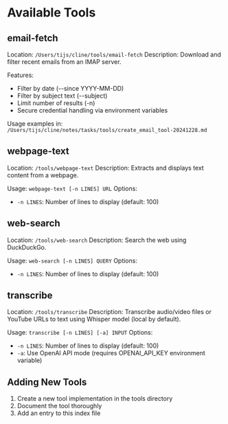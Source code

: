 # Available Tools

## email-fetch
Location: `/Users/tijs/cline/tools/email-fetch`
Description: Download and filter recent emails from an IMAP server.

Features:
- Filter by date (--since YYYY-MM-DD)
- Filter by subject text (--subject)
- Limit number of results (-n)
- Secure credential handling via environment variables

Usage examples in: `/Users/tijs/cline/notes/tasks/tools/create_email_tool-20241228.md`

## webpage-text
Location: `/tools/webpage-text`
Description: Extracts and displays text content from a webpage.

Usage: `webpage-text [-n LINES] URL`
Options:
- `-n LINES`: Number of lines to display (default: 100)

## web-search
Location: `/tools/web-search`
Description: Search the web using DuckDuckGo.

Usage: `web-search [-n LINES] QUERY`
Options:
- `-n LINES`: Number of lines to display (default: 100)

## transcribe
Location: `/tools/transcribe`
Description: Transcribe audio/video files or YouTube URLs to text using Whisper model (local by default).

Usage: `transcribe [-n LINES] [-a] INPUT`
Options:
- `-n LINES`: Number of lines to display (default: 100)
- `-a`: Use OpenAI API mode (requires OPENAI_API_KEY environment variable)

## Adding New Tools
1. Create a new tool implementation in the tools directory
2. Document the tool thoroughly
3. Add an entry to this index file
